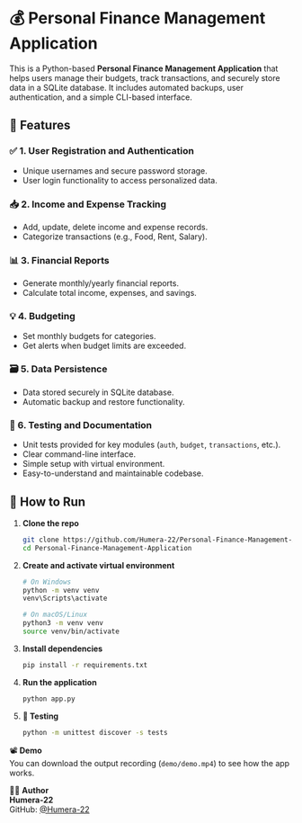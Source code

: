 # 💰 Personal Finance Management Application
This is a Python-based **Personal Finance Management Application** that helps users manage their budgets, track transactions, and securely store data in a SQLite database. It includes automated backups, user authentication, and a simple CLI-based interface.

## 📌 Features

### ✅ 1. User Registration and Authentication
- Unique usernames and secure password storage.
- User login functionality to access personalized data.

### 📥 2. Income and Expense Tracking
- Add, update, delete income and expense records.
- Categorize transactions (e.g., Food, Rent, Salary).

### 📊 3. Financial Reports
- Generate monthly/yearly financial reports.
- Calculate total income, expenses, and savings.

### 💡 4. Budgeting
- Set monthly budgets for categories.
- Get alerts when budget limits are exceeded.

### 🗃 5. Data Persistence
- Data stored securely in SQLite database.
- Automatic backup and restore functionality.

### 🧪 6. Testing and Documentation 
- Unit tests provided for key modules (`auth`, `budget`, `transactions`, etc.).
- Clear command-line interface.
- Simple setup with virtual environment.
- Easy-to-understand and maintainable codebase.

## 🚀 How to Run

1. **Clone the repo**

    ```bash
    git clone https://github.com/Humera-22/Personal-Finance-Management-Application.git
    cd Personal-Finance-Management-Application
    ```

2. **Create and activate virtual environment**

    ```bash
    # On Windows
    python -m venv venv
    venv\Scripts\activate

    # On macOS/Linux
    python3 -m venv venv
    source venv/bin/activate
    ```

3. **Install dependencies**

    ```bash
    pip install -r requirements.txt
    ```

4. **Run the application**

    ```bash
    python app.py
    ```

5. **🧪 Testing**

    ```bash
    python -m unittest discover -s tests
    ```

📽️ **Demo**  
You can download the output recording (`demo/demo.mp4`) to see how the app works.

👩‍💻 **Author**  
**Humera-22**  
GitHub: [@Humera-22](https://github.com/Humera-22)


